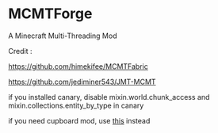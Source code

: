 # MCMTForge
 A Minecraft Multi-Threading Mod


Credit :


https://github.com/himekifee/MCMTFabric


https://github.com/jediminer543/JMT-MCMT


if you installed canary, disable mixin.world.chunk_access and mixin.collections.entity_by_type in canary


if you need cupboard mod, use [this](https://github.com/min2222/cupboard-mcmt/releases/tag/1.19.2-1) instead




